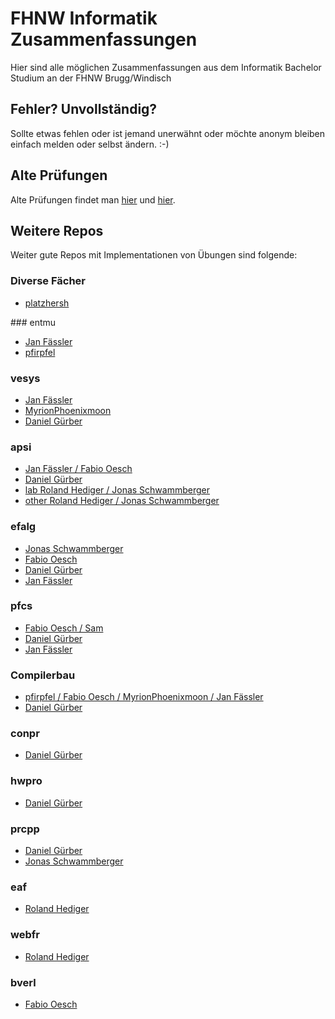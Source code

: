 # FHNW Informatik Zusammenfassungen
Hier sind alle möglichen Zusammenfassungen aus dem Informatik Bachelor Studium an der FHNW Brugg/Windisch

## Fehler? Unvollständig?
Sollte etwas fehlen oder ist jemand unerwähnt oder möchte anonym bleiben einfach melden oder selbst ändern. :-)

## Alte Prüfungen 
Alte Prüfungen findet man [hier](http://www.ib08.ch) und [hier](http://www.infboard.ch).

## Weitere Repos
Weiter gute Repos mit Implementationen von Übungen sind folgende:

### Diverse Fächer
- [platzhersh](https://github.com/platzhersh/FHNW-Java-Projekte)

### entmu
- [Jan Fässler](https://github.com/janfaessler/entmu)
- [pfirpfel](https://github.com/pfirpfel/jdraw-exercise)

### vesys
- [Jan Fässler](https://github.com/janfaessler/vesys/)
- [MyrionPhoenixmoon](https://github.com/MyrionPhoenixmoon/VeSys-Bank)
- [Daniel Gürber](https://github.com/danielguerber/vesys)

### apsi
- [Jan Fässler / Fabio Oesch](https://github.com/janfaessler/FHNW-Apsi)
- [Daniel Gürber](https://github.com/danielguerber/Apsi)
- [lab Roland Hediger / Jonas Schwammberger](https://github.com/rolandhediger/apsi_lab)
- [other Roland Hediger / Jonas Schwammberger](https://github.com/rolandhediger/apsi_solutions)

### efalg
- [Jonas Schwammberger](https://github.com/Helldevastator/efalg)
- [Fabio Oesch](https://github.com/fabio-oesch/fhwn.efalg)
- [Daniel Gürber](https://github.com/danielguerber/Efalg)
- [Jan Fässler](https://github.com/janfaessler/FHNW-efalg)

### pfcs
- [Fabio Oesch / Sam](https://github.com/fabio-oesch/fhnw.pfcs)
- [Daniel Gürber](https://github.com/danielguerber/Fhnw.Pfcs)
- [Jan Fässler](https://github.com/janfaessler/FHNW-pfcs)

### Compilerbau
- [pfirpfel / Fabio Oesch / MyrionPhoenixmoon / Jan Fässler](https://github.com/pfirpfel/iml-compiler)
- [Daniel Gürber](https://github.com/danielguerber/CPIB)

### conpr
- [Daniel Gürber](https://github.com/danielguerber/ConprScala)

### hwpro
- [Daniel Gürber](https://github.com/danielguerber/hwpro)

### prcpp
- [Daniel Gürber](https://github.com/danielguerber/PRCPP)
- [Jonas Schwammberger](https://github.com/Helldevastator/PRCPP)

### eaf
- [Roland Hediger](https://github.com/rolandhediger/eaf_solutions)

### webfr
- [Roland Hediger](https://github.com/rolandhediger/webfr_solutions)

### bverl
- [Fabio Oesch](https://github.com/fabio-oesch/fhnw.bver)

